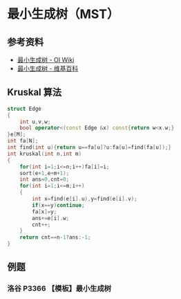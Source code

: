 # 最小生成树（MST）

## 参考资料

- [最小生成树 - OI Wiki](https://oi-wiki.org/graph/mst/)
- [最小生成树 - 维基百科](https://zh.wikipedia.org/zh-cn/最小生成树)

## Kruskal 算法

```cpp
struct Edge
{
	int u,v,w;
	bool operator<(const Edge &x) const{return w<x.w;}
}e[M];
int fa[N];
int find(int u){return u==fa[u]?u:fa[u]=find(fa[u]);}
int kruskal(int n,int m)
{
	for(int i=1;i<=n;i++)fa[i]=i;
	sort(e+1,e+m+1);
	int ans=0,cnt=0;
	for(int i=1;i<=m;i++)
	{
		int x=find(e[i].u),y=find(e[i].v);
		if(x==y)continue;
		fa[x]=y;
		ans+=e[i].w;
		cnt++;
	}
	return cnt==n-1?ans:-1;
}
```

## 例题

### 洛谷 P3366 【模板】最小生成树

<Problem id="P3366" />
